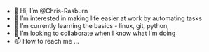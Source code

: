 - 👋 Hi, I’m @Chris-Rasburn
- 👀 I’m interested in making life easier at work by automating tasks
- 🌱 I’m currently learning the basics - linux, git, python, 
- 💞️ I’m looking to collaborate when I know what I'm doing
- 📫 How to reach me ...

